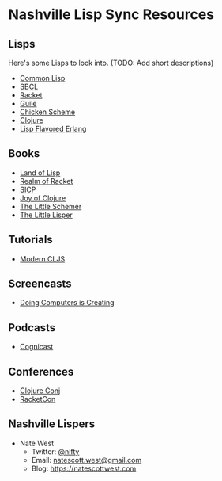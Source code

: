 # Nashville Lisp Sync Resources

## Lisps

Here's some Lisps to look into. (TODO: Add short descriptions)

* [Common Lisp](http://common-lisp.net/)
* [SBCL](http://www.sbcl.org/)
* [Racket](http://racket-lang.org/)
* [Guile](https://www.gnu.org/software/guile/)
* [Chicken Scheme](http://www.call-cc.org/)
* [Clojure](http://clojure.org/)
* [Lisp Flavored Erlang](http://lfe.io/)

## Books

* [Land of Lisp](http://landoflisp.com/)
* [Realm of Racket](http://realmofracket.com/)
* [SICP](https://mitpress.mit.edu/sicp/full-text/book/book.html)
* [Joy of Clojure](http://joyofclojure.com/)
* [The Little Schemer](http://www.amazon.com/The-Little-Schemer-4th-Edition/dp/0262560992)
* [The Little Lisper](http://www.amazon.com/The-Little-LISPer-Third-Edition/dp/0023397632)

## Tutorials

* [Modern CLJS](https://github.com/magomimmo/modern-cljs)

## Screencasts

* [Doing Computers is Creating](http://www.patreon.com/doingcomputers)

## Podcasts

* [Cognicast](http://blog.cognitect.com/cognicast/)

## Conferences

* [Clojure Conj](http://clojure-conj.org/)
* [RacketCon](http://con.racket-lang.org/)

## Nashville Lispers

* Nate West
  * Twitter: [@nifty](https://twitter.com/niftyn8)
  * Email: [natescott.west@gmail.com](mailto:natescott.west@gmail.com)
  * Blog: https://natescottwest.com

